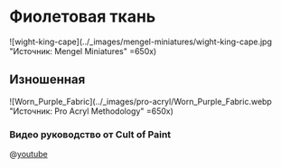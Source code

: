 # Фиолетовая ткань

![wight-king-cape](../_images/mengel-miniatures/wight-king-cape.jpg "Источник: Mengel Miniatures" =650x)

## Изношенная

![Worn_Purple_Fabric](../_images/pro-acryl/Worn_Purple_Fabric.webp "Источник: Pro Acryl Methodology" =650x)

### Видео руководство от Cult of Paint

@[youtube](https://youtu.be/xGa8UF-oVaE?si=ZFVMeE4k2DsnHMIX)
